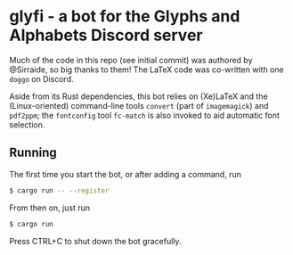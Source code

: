 # glyfi - a bot for the Glyphs and Alphabets Discord server

Much of the code in this repo (see initial commit) was authored by @Sirraide, so big thanks to them!
The LaTeX code was co-written with one `doggo` on Discord.

Aside from its Rust dependencies, this bot relies on (Xe)LaTeX and the (Linux-oriented) command-line tools `convert` (part of `imagemagick`) and `pdf2ppm`; the `fontconfig` tool `fc-match` is also invoked to aid automatic font selection.

## Running
The first time you start the bot, or after adding a command, run
```bash
$ cargo run -- --register
```

From then on, just run

```bash
$ cargo run
```

Press CTRL+C to shut down the bot gracefully.